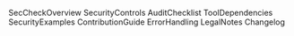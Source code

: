 SecCheckOverview
SecurityControls
AuditChecklist
ToolDependencies
SecurityExamples
ContributionGuide
ErrorHandling
LegalNotes
Changelog
